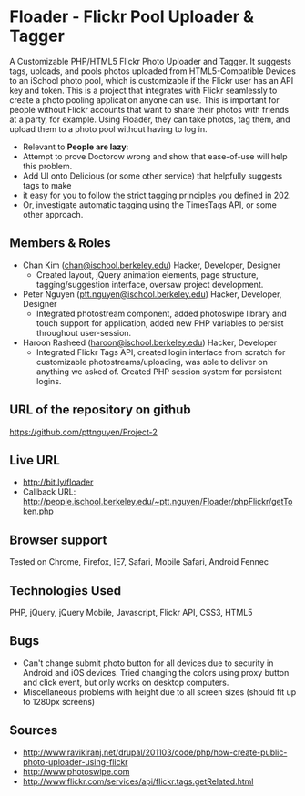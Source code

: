 Floader - Flickr Pool Uploader & Tagger
=====
A Customizable PHP/HTML5 Flickr Photo Uploader and Tagger. It suggests tags, uploads, and pools photos uploaded from HTML5-Compatible
Devices to an iSchool photo pool, which is customizable if the Flickr user has an API key and token. This is a project
that integrates with Flickr seamlessly to create a photo pooling application anyone can use. This is important for
people without Flickr accounts that want to share their photos with friends at a party, for example. Using Floader, they
can take photos, tag them, and upload them to a photo pool without having to log in.

* Relevant to <strong>People are lazy</strong>: 
* Attempt to prove Doctorow wrong and show that ease-of-use will help this problem. 
* Add UI onto Delicious (or some other service) that helpfully suggests tags to make 
* it easy for you to follow the strict tagging principles you defined in 202. 
* Or, investigate automatic tagging using the TimesTags API, or some other approach.

Members & Roles
---
* Chan Kim (chan@ischool.berkeley.edu)
    Hacker, Developer, Designer
    - Created layout, jQuery animation elements, page structure, tagging/suggestion interface, oversaw project development. 
* Peter Nguyen (ptt.nguyen@ischool.berkeley.edu)
    Hacker, Developer, Designer
    - Integrated photostream component, added photoswipe library and touch support for application, added new PHP
    variables to persist throughout user-session.
* Haroon Rasheed (haroon@ischool.berkeley.edu)
    Hacker, Developer
    - Integrated Flickr Tags API, created login interface from scratch for customizable photostreams/uploading, was able
    to deliver on anything we asked of. Created PHP session system for persistent logins.
    
    
URL of the repository on github
---
https://github.com/pttnguyen/Project-2

Live URL
---
* http://bit.ly/floader
* Callback URL: http://people.ischool.berkeley.edu/~ptt.nguyen/Floader/phpFlickr/getToken.php

Browser support
---
Tested on Chrome, Firefox, IE7, Safari, Mobile Safari, Android Fennec

Technologies Used
---
PHP, jQuery, jQuery Mobile, Javascript, Flickr API, CSS3, HTML5

Bugs
---
* Can't change submit photo button for all devices due to security in Android and iOS devices. Tried changing the colors using proxy button and click event, but only works on desktop computers.
* Miscellaneous problems with height due to all screen sizes (should fit up to 1280px screens)

Sources
---
* http://www.ravikiranj.net/drupal/201103/code/php/how-create-public-photo-uploader-using-flickr
* http://www.photoswipe.com
* http://www.flickr.com/services/api/flickr.tags.getRelated.html